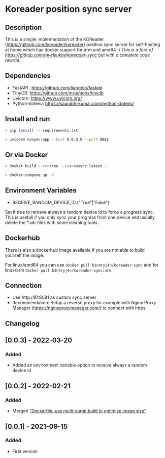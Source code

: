# Koreader position sync server

## Description

This is a simple implementation of the KOReader (https://github.com/koreader/koreader) position sync server for self-hosting at home which has docker support for arm and amd64 :) _This is a fork of https://github.com/myelsukov/koreader-sync but with a complete code rewrite._
 
## Dependencies

* FastAPI : https://github.com/tiangolo/fastapi
* TinyDB: https://github.com/msiemens/tinydb
* Uvicorn: https://www.uvicorn.org/
* Python-dotenv: https://saurabh-kumar.com/python-dotenv/

## Install and run

```bash
> pip install -r requirements.txt

> uvicorn kosync:app --host 0.0.0.0 --port 8081

```

## Or via Docker

```bash
> docker build --rm=true --tag=kosync:latest .

> docker-compose up -d

```

## Environment Variables

* RECEIVE_RANDOM_DEVICE_ID ("True"|"False")

Set it true to retrieve always a random device id to force a progress sync. 
This is usefull if you only sync your progress from one device and 
usually delete the *.sdr files with some cleaning tools.


## Dockerhub

There is also a dockerhub image available if you are not able to build yourself the image.

For linux/amd64 you can use `docker pull b1n4ryj4n/koreader-sync` and for linux/arm `docker pull b1n4ryj4n/koreader-sync:arm`

## Connection

* Use http://IP:8081 as custom sync server
* Recommendation: Setup a reverse proxy for example with Nginx Proxy Manager (https://nginxproxymanager.com/) to connect with https

## Changelog

## [0.0.3] - 2022-03-20
### Added
- Added an environment variable option to receive always a random device id

## [0.0.2] - 2022-02-21
### Added
- Merged ["Dockerfile: use multi-stage build to optimize image size"](https://github.com/b1n4ryj4n/koreader-sync/pull/3)

## [0.0.1] - 2021-09-15
### Added
- First version
